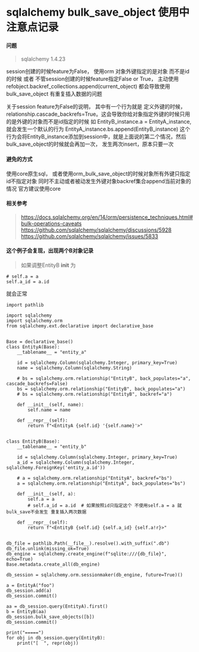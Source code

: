 # sqlalchemy bulk_save_object 使用中注意点记录

#### 问题
> sqlalchemy 1.4.23

session创建的时候feature为False， 使用orm 对象外键指定的是对象 而不是id的时候 或者 不管session创建的时候feature指定False or True， 主动使用refobject.backref_collections.append(current_object) 都会导致使用 bulk_save_object 有重复插入数据的问题

关于session feature为False的说明， 其中有一个行为就是 定义外键的时候， relationship.cascade_backrefs=True。这会导致你给对象指定外键的时候只用的是外键的对象而不是id指定的时候 如 EntityB_instance.a = EntityA_instance, 就会发生一个默认的行为
EntityA_instance.bs.append(EntityB_instance) 这个行为会将EntityB_instance添加到session中，就是上面说的第二个情况，然后bulk_save_object的时候就会再加一次， 发生两次insert，原本只要一次

#### 避免的方式
使用core原生sql， 或者使用orm_bulk_save_object的时候对象所有外键只指定id不指定对象 同时不主动或者被动发生外键对象backref集合append当前对象的情况 官方建议使用core

#### 相关参考
> https://docs.sqlalchemy.org/en/14/orm/persistence_techniques.html#bulk-operations-caveats
> https://github.com/sqlalchemy/sqlalchemy/discussions/5928
> https://github.com/sqlalchemy/sqlalchemy/issues/5833

#### 这个例子会复现，出现两个B对象记录
> 如果调整EntityB __init__ 为

```
# self.a = a
self.a_id = a.id
```

就会正常
```
import pathlib

import sqlalchemy
import sqlalchemy.orm
from sqlalchemy.ext.declarative import declarative_base


Base = declarative_base()
class EntityA(Base):
    __tablename__ = "entity_a"

    id = sqlalchemy.Column(sqlalchemy.Integer, primary_key=True)
    name = sqlalchemy.Column(sqlalchemy.String)

    # bs = sqlalchemy.orm.relationship("EntityB", back_populates="a", cascade_backrefs=False)
    bs = sqlalchemy.orm.relationship("EntityB", back_populates="a")
    # bs = sqlalchemy.orm.relationship("EntityB", backref="a")

    def __init__(self, name):
        self.name = name

    def __repr__(self):
        return f"<EntityA {self.id} '{self.name}'>"


class EntityB(Base):
    __tablename__ = "entity_b"

    id = sqlalchemy.Column(sqlalchemy.Integer, primary_key=True)
    a_id = sqlalchemy.Column(sqlalchemy.Integer, sqlalchemy.ForeignKey('entity_a.id'))

    # a = sqlalchemy.orm.relationship("EntityA", backref="bs")
    a = sqlalchemy.orm.relationship("EntityA", back_populates="bs")

    def __init__(self, a):
        self.a = a
        # self.a_id = a.id  # 如果按照id只指定这个 不使用self.a = a 就 bulk_save不会发生 重复插入两次数据

    def __repr__(self):
        return f"<EntityB {self.id} {self.a_id} {self.a!r}>"


db_file = pathlib.Path(__file__).resolve().with_suffix(".db")
db_file.unlink(missing_ok=True)
db_engine = sqlalchemy.create_engine(f"sqlite:///{db_file}", echo=True)
Base.metadata.create_all(db_engine)

db_session = sqlalchemy.orm.sessionmaker(db_engine, future=True)()

a = EntityA("foo")
db_session.add(a)
db_session.commit()

aa = db_session.query(EntityA).first()
b = EntityB(aa)
db_session.bulk_save_objects([b])
db_session.commit()

print("=====")
for obj in db_session.query(EntityB):
    print("[  ", repr(obj))
```

